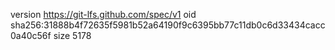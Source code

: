 version https://git-lfs.github.com/spec/v1
oid sha256:31888b4f72635f5981b52a64190f9c6395bb77c11db0c6d33434cacc0a40c56f
size 5178
